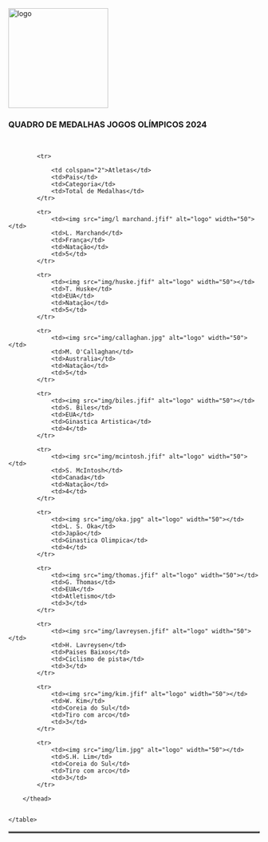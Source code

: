 <!DOCTYPE html>
<html lang="en">
<head>
    <meta charset="UTF-8">
    <meta name="viewport" content="width=device-width, initial-scale=1.0">
    <title>Document</title>
</head>
<body>
    <img src="img/paris2024.png" alt="logo" width="200"
    <p/>
    <br> <h3>QUADRO DE MEDALHAS JOGOS OLÍMPICOS 2024</h3> 
<br>
    <table Border="2">
        <thead >
           
            <tr>
                
                <td colspan="2">Atletas</td>
                <td>Pais</td>
                <td>Categoria</td>
                <td>Total de Medalhas</td>
            </tr>

            <tr>
                <td><img src="img/l marchand.jfif" alt="logo" width="50"></td>
                <td>L. Marchand</td>
                <td>França</td>
                <td>Natação</td>
                <td>5</td>
            </tr>

            <tr>
                <td><img src="img/huske.jfif" alt="logo" width="50"></td>
                <td>T. Huske</td>
                <td>EUA</td>
                <td>Natação</td>
                <td>5</td>
            </tr>

            <tr>
                <td><img src="img/callaghan.jpg" alt="logo" width="50"></td>
                <td>M. O'Callaghan</td>
                <td>Australia</td>
                <td>Natação</td>
                <td>5</td>
            </tr>

            <tr>
                <td><img src="img/biles.jfif" alt="logo" width="50"></td>
                <td>S. Biles</td>
                <td>EUA</td>
                <td>Ginastica Artistica</td>
                <td>4</td>
            </tr>

            <tr>
                <td><img src="img/mcintosh.jfif" alt="logo" width="50"></td>
                <td>S. McIntosh</td>
                <td>Canada</td>
                <td>Natação</td>
                <td>4</td>
            </tr>

            <tr>
                <td><img src="img/oka.jpg" alt="logo" width="50"></td>
                <td>L. S. Oka</td>
                <td>Japão</td>
                <td>Ginastica Olimpica</td>
                <td>4</td>
            </tr>

            <tr>
                <td><img src="img/thomas.jfif" alt="logo" width="50"></td>
                <td>G. Thomas</td>
                <td>EUA</td>
                <td>Atletismo</td>
                <td>3</td>
            </tr>

            <tr>
                <td><img src="img/lavreysen.jfif" alt="logo" width="50"></td>
                <td>H. Lavreysen</td>
                <td>Paises Baixos</td>
                <td>Ciclismo de pista</td>
                <td>3</td>
            </tr>

            <tr>
                <td><img src="img/kim.jfif" alt="logo" width="50"></td>
                <td>W. Kim</td>
                <td>Coreia do Sul</td>
                <td>Tiro com arco</td>
                <td>3</td>
            </tr>

            <tr>
                <td><img src="img/lim.jpg" alt="logo" width="50"></td>
                <td>S.H. Lim</td>
                <td>Coreia do Sul</td>
                <td>Tiro com arco</td>
                <td>3</td>
            </tr>
            
        </thead>


    </table>
</body>
</html>
